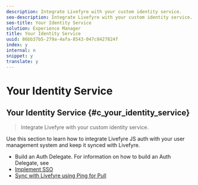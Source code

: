 ```yaml
---
description: Integrate Livefyre with your custom identity service.
seo-description: Integrate Livefyre with your custom identity service.
seo-title: Your Identity Service
solution: Experience Manager
title: Your Identity Service
uuid: 86bb37b5-279a-4afa-8543-047c8427824f
index: y
internal: n
snippet: y
translate: y
---
```


# Your Identity Service

## Your Identity Service {#c_your_identity_service}
>Integrate Livefyre with your custom identity service.
<!-- t_your_identity_service.dita -->
Use this section to learn how to integrate Livefyre JS auth with your user management system and keep it synced with Livefyre.

* Build an Auth Delegate. For information on how to build an Auth Delegate, see[](c_building_an_auth_delegate.md#c_building_an_auth_delegate)
* [ Implement SSO](#c_implementing_sso)
* [ Sync with Livefyre using Ping for Pull](#t_sync_with_livefyre_using_ping_for_pull)
